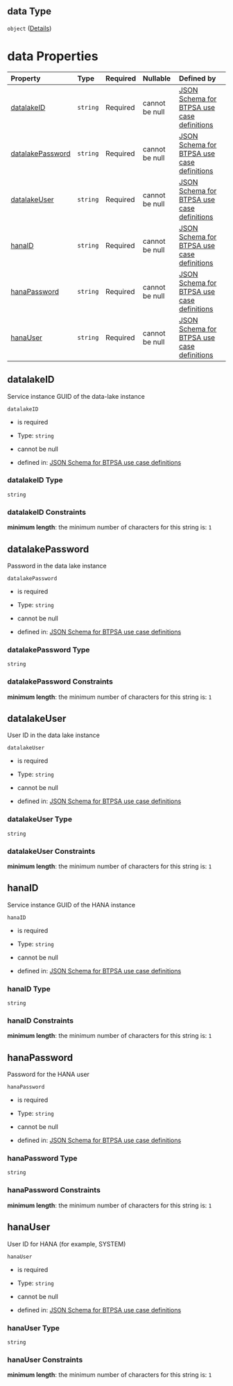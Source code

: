 ## data Type

`object` ([Details](btpsa-usecase-properties-services-items-allof-1-then-allof-41-then-allof-3-then-properties-parameters-properties-data.md))

# data Properties

| Property                              | Type     | Required | Nullable       | Defined by                                                                                                                                                                                                                                                                                                                                          |
| :------------------------------------ | :------- | :------- | :------------- | :-------------------------------------------------------------------------------------------------------------------------------------------------------------------------------------------------------------------------------------------------------------------------------------------------------------------------------------------------- |
| [datalakeID](#datalakeid)             | `string` | Required | cannot be null | [JSON Schema for BTPSA use case definitions](btpsa-usecase-properties-services-items-allof-1-then-allof-41-then-allof-3-then-properties-parameters-properties-data-properties-datalakeid.md "undefined#/properties/services/items/allOf/1/then/allOf/41/then/allOf/3/then/properties/parameters/properties/data/properties/datalakeID")             |
| [datalakePassword](#datalakepassword) | `string` | Required | cannot be null | [JSON Schema for BTPSA use case definitions](btpsa-usecase-properties-services-items-allof-1-then-allof-41-then-allof-3-then-properties-parameters-properties-data-properties-datalakepassword.md "undefined#/properties/services/items/allOf/1/then/allOf/41/then/allOf/3/then/properties/parameters/properties/data/properties/datalakePassword") |
| [datalakeUser](#datalakeuser)         | `string` | Required | cannot be null | [JSON Schema for BTPSA use case definitions](btpsa-usecase-properties-services-items-allof-1-then-allof-41-then-allof-3-then-properties-parameters-properties-data-properties-datalakeuser.md "undefined#/properties/services/items/allOf/1/then/allOf/41/then/allOf/3/then/properties/parameters/properties/data/properties/datalakeUser")         |
| [hanaID](#hanaid)                     | `string` | Required | cannot be null | [JSON Schema for BTPSA use case definitions](btpsa-usecase-properties-services-items-allof-1-then-allof-41-then-allof-3-then-properties-parameters-properties-data-properties-hanaid.md "undefined#/properties/services/items/allOf/1/then/allOf/41/then/allOf/3/then/properties/parameters/properties/data/properties/hanaID")                     |
| [hanaPassword](#hanapassword)         | `string` | Required | cannot be null | [JSON Schema for BTPSA use case definitions](btpsa-usecase-properties-services-items-allof-1-then-allof-41-then-allof-3-then-properties-parameters-properties-data-properties-hanapassword.md "undefined#/properties/services/items/allOf/1/then/allOf/41/then/allOf/3/then/properties/parameters/properties/data/properties/hanaPassword")         |
| [hanaUser](#hanauser)                 | `string` | Required | cannot be null | [JSON Schema for BTPSA use case definitions](btpsa-usecase-properties-services-items-allof-1-then-allof-41-then-allof-3-then-properties-parameters-properties-data-properties-hanauser.md "undefined#/properties/services/items/allOf/1/then/allOf/41/then/allOf/3/then/properties/parameters/properties/data/properties/hanaUser")                 |

## datalakeID

Service instance GUID of the data-lake instance

`datalakeID`

*   is required

*   Type: `string`

*   cannot be null

*   defined in: [JSON Schema for BTPSA use case definitions](btpsa-usecase-properties-services-items-allof-1-then-allof-41-then-allof-3-then-properties-parameters-properties-data-properties-datalakeid.md "undefined#/properties/services/items/allOf/1/then/allOf/41/then/allOf/3/then/properties/parameters/properties/data/properties/datalakeID")

### datalakeID Type

`string`

### datalakeID Constraints

**minimum length**: the minimum number of characters for this string is: `1`

## datalakePassword

Password in the data lake instance

`datalakePassword`

*   is required

*   Type: `string`

*   cannot be null

*   defined in: [JSON Schema for BTPSA use case definitions](btpsa-usecase-properties-services-items-allof-1-then-allof-41-then-allof-3-then-properties-parameters-properties-data-properties-datalakepassword.md "undefined#/properties/services/items/allOf/1/then/allOf/41/then/allOf/3/then/properties/parameters/properties/data/properties/datalakePassword")

### datalakePassword Type

`string`

### datalakePassword Constraints

**minimum length**: the minimum number of characters for this string is: `1`

## datalakeUser

User ID in the data lake instance

`datalakeUser`

*   is required

*   Type: `string`

*   cannot be null

*   defined in: [JSON Schema for BTPSA use case definitions](btpsa-usecase-properties-services-items-allof-1-then-allof-41-then-allof-3-then-properties-parameters-properties-data-properties-datalakeuser.md "undefined#/properties/services/items/allOf/1/then/allOf/41/then/allOf/3/then/properties/parameters/properties/data/properties/datalakeUser")

### datalakeUser Type

`string`

### datalakeUser Constraints

**minimum length**: the minimum number of characters for this string is: `1`

## hanaID

Service instance GUID of the HANA instance

`hanaID`

*   is required

*   Type: `string`

*   cannot be null

*   defined in: [JSON Schema for BTPSA use case definitions](btpsa-usecase-properties-services-items-allof-1-then-allof-41-then-allof-3-then-properties-parameters-properties-data-properties-hanaid.md "undefined#/properties/services/items/allOf/1/then/allOf/41/then/allOf/3/then/properties/parameters/properties/data/properties/hanaID")

### hanaID Type

`string`

### hanaID Constraints

**minimum length**: the minimum number of characters for this string is: `1`

## hanaPassword

Password for the HANA user

`hanaPassword`

*   is required

*   Type: `string`

*   cannot be null

*   defined in: [JSON Schema for BTPSA use case definitions](btpsa-usecase-properties-services-items-allof-1-then-allof-41-then-allof-3-then-properties-parameters-properties-data-properties-hanapassword.md "undefined#/properties/services/items/allOf/1/then/allOf/41/then/allOf/3/then/properties/parameters/properties/data/properties/hanaPassword")

### hanaPassword Type

`string`

### hanaPassword Constraints

**minimum length**: the minimum number of characters for this string is: `1`

## hanaUser

User ID for HANA (for example, SYSTEM)

`hanaUser`

*   is required

*   Type: `string`

*   cannot be null

*   defined in: [JSON Schema for BTPSA use case definitions](btpsa-usecase-properties-services-items-allof-1-then-allof-41-then-allof-3-then-properties-parameters-properties-data-properties-hanauser.md "undefined#/properties/services/items/allOf/1/then/allOf/41/then/allOf/3/then/properties/parameters/properties/data/properties/hanaUser")

### hanaUser Type

`string`

### hanaUser Constraints

**minimum length**: the minimum number of characters for this string is: `1`
